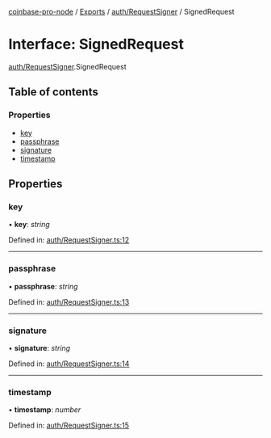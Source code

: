 [coinbase-pro-node](../README.md) / [Exports](../modules.md) / [auth/RequestSigner](../modules/auth_requestsigner.md) / SignedRequest

# Interface: SignedRequest

[auth/RequestSigner](../modules/auth_requestsigner.md).SignedRequest

## Table of contents

### Properties

- [key](auth_requestsigner.signedrequest.md#key)
- [passphrase](auth_requestsigner.signedrequest.md#passphrase)
- [signature](auth_requestsigner.signedrequest.md#signature)
- [timestamp](auth_requestsigner.signedrequest.md#timestamp)

## Properties

### key

• **key**: *string*

Defined in: [auth/RequestSigner.ts:12](https://github.com/bennycode/coinbase-pro-node/blob/c3d8f7c/src/auth/RequestSigner.ts#L12)

___

### passphrase

• **passphrase**: *string*

Defined in: [auth/RequestSigner.ts:13](https://github.com/bennycode/coinbase-pro-node/blob/c3d8f7c/src/auth/RequestSigner.ts#L13)

___

### signature

• **signature**: *string*

Defined in: [auth/RequestSigner.ts:14](https://github.com/bennycode/coinbase-pro-node/blob/c3d8f7c/src/auth/RequestSigner.ts#L14)

___

### timestamp

• **timestamp**: *number*

Defined in: [auth/RequestSigner.ts:15](https://github.com/bennycode/coinbase-pro-node/blob/c3d8f7c/src/auth/RequestSigner.ts#L15)
